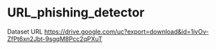 # URL_phishing_detector

Dataset URL
https://drive.google.com/uc?export=download&id=1ivOv-ZfPt6xn2Jbt-9sgqM8Pcc2qPXuT
